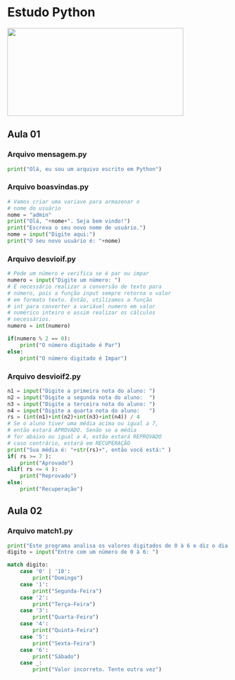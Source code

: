 # Estudo Python 
<img src="https://ictslab.com/wp-content/uploads/2019/03/d1326ca6cca8038cd115a061b4e2b3bc-840x430.png"  width="400" height="200">

## Aula 01

### Arquivo mensagem.py

```py
print("Olá, eu sou um arquivo escrito em Python")
```

### Arquivo boasvindas.py

```py
# Vamos criar uma variave para armazenar o
# nome do usuário
nome = "admin"
print("Olá, "+nome+". Seja bem vindo!")
print("Escreva o seu novo nome de usuário.")
nome = input("Digite aqui:")
print("O seu novo usuário é: "+nome)
```

### Arquivo desvioif.py

```py
# Pede um número e verifica se é par ou impar
numero = input("Digite um número: ")
# É necessário realizar a conversão de texto para
# número, pois a função input sempre retorna o valor
# em formato texto. Então, utilizamos a função
# int para converter a variável numero em valor
# numérico inteiro e assim realizar os cálculos
# necessários.
numero = int(numero)

if(numero % 2 == 0):
    print("O número digitado é Par")
else:
    print("O número digitado é Impar")
```
### Arquivo desvioif2.py

```py
n1 = input("Digite a primeira nota do aluno: ")
n2 = input("Digite a segunda nota do aluno:  ")
n3 = input("Digite a terceira nota do aluno: ")
n4 = input("Digite a quarta nota do aluno:   ")
rs = (int(n1)+int(n2)+int(n3)+int(n4)) / 4
# Se o aluno tiver uma média acima ou igual a 7,
# então estará APROVADO. Senão se a média
# for abaixo ou igual a 4, estão estará REPROVADO
# caso contrário, estará em RECUPERAÇÃO
print("Sua média é: "+str(rs)+", então você está:" )
if( rs >= 7 ):
    print("Aprovado")
elif( rs <= 4 ):
    print("Reprovado")
else:
    print("Recuperação")
```

## Aula 02

### Arquivo match1.py

```py
print("Este programa analisa os valores digitados de 0 à 6 e diz o dia da semana")
digito = input("Entre com um número de 0 à 6: ")

match digito:
    case '0' | '10':
        print("Domingo")
    case '1':
        print("Segunda-Feira")
    case '2':
        print("Terça-Feira")
    case '3':
        print("Quarta-Feira")
    case '4':
        print("Quinta-Feira")
    case '5':
        print("Sexta-Feira")
    case '6':
        print("Sábado")
    case _:
        print("Valor incorreto. Tente outra vez")
        
```